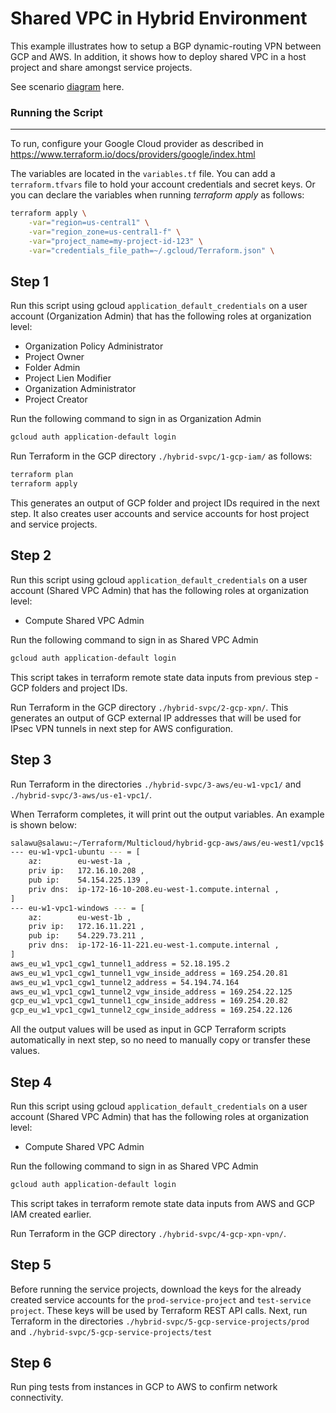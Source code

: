 # Shared VPC in Hybrid Environment

This example illustrates how to setup a BGP dynamic-routing VPN between GCP and AWS. In addition, it shows how to deploy shared VPC in a host project and share amongst service projects.

See scenario [diagram] here.

### Running the Script
---
To run, configure your Google Cloud provider as described in https://www.terraform.io/docs/providers/google/index.html

The variables are located in the `variables.tf` file. You can add a `terraform.tfvars` file to hold your account credentials and secret keys.
Or you can declare the variables when running *terraform apply* as follows:
```sh
terraform apply \
	-var="region=us-central1" \
	-var="region_zone=us-central1-f" \
	-var="project_name=my-project-id-123" \
	-var="credentials_file_path=~/.gcloud/Terraform.json" \
```

## Step 1
Run this script using gcloud `application_default_credentials` on a user account (Organization Admin) that has the following roles at organization level:
- Organization Policy Administrator
- Project Owner
- Folder Admin
- Project Lien Modifier
- Organization Administrator
- Project Creator

Run the following command to sign in as Organization Admin
```sh
gcloud auth application-default login
```

Run Terraform in the GCP directory `./hybrid-svpc/1-gcp-iam/` as follows:
```sh
terraform plan
terraform apply
```
This generates an output of GCP folder and project IDs required in the next step. It also creates user accounts and service accounts for host project and service projects.


## Step 2
Run this script using gcloud `application_default_credentials` on a user account (Shared VPC Admin) that has the following roles at organization level:
- Compute Shared VPC Admin

Run the following command to sign in as Shared VPC Admin
```sh
gcloud auth application-default login
```
This script takes in terraform remote state data inputs from previous step - GCP folders and project IDs.

Run Terraform in the GCP directory `./hybrid-svpc/2-gcp-xpn/`.
This generates an output of GCP external IP addresses that will be used for IPsec VPN tunnels in next step for AWS configuration.

## Step 3
Run Terraform in the directories `./hybrid-svpc/3-aws/eu-w1-vpc1/` and `./hybrid-svpc/3-aws/us-e1-vpc1/`.

When Terraform completes, it will print out the output variables. An example is shown below:
```sh
salawu@salawu:~/Terraform/Multicloud/hybrid-gcp-aws/aws/eu-west1/vpc1$ terraform output
--- eu-w1-vpc1-ubuntu --- = [
    az:        eu-west-1a ,
    priv ip:   172.16.10.208 ,
    pub ip:    54.154.225.139 ,
    priv dns:  ip-172-16-10-208.eu-west-1.compute.internal ,
]
--- eu-w1-vpc1-windows --- = [
    az:        eu-west-1b ,
    priv ip:   172.16.11.221 ,
    pub ip:    54.229.73.211 ,
    priv dns:  ip-172-16-11-221.eu-west-1.compute.internal ,
]
aws_eu_w1_vpc1_cgw1_tunnel1_address = 52.18.195.2
aws_eu_w1_vpc1_cgw1_tunnel1_vgw_inside_address = 169.254.20.81
aws_eu_w1_vpc1_cgw1_tunnel2_address = 54.194.74.164
aws_eu_w1_vpc1_cgw1_tunnel2_vgw_inside_address = 169.254.22.125
gcp_eu_w1_vpc1_cgw1_tunnel1_cgw_inside_address = 169.254.20.82
gcp_eu_w1_vpc1_cgw1_tunnel2_cgw_inside_address = 169.254.22.126
```
All the output values will be used as input in GCP Terraform scripts automatically in next step, so no need to manually copy or transfer these values.

## Step 4
Run this script using gcloud `application_default_credentials` on a user account (Shared VPC Admin) that has the following roles at organization level:
- Compute Shared VPC Admin

Run the following command to sign in as Shared VPC Admin
```sh
gcloud auth application-default login
```
This script takes in terraform remote state data inputs from AWS and GCP IAM created earlier.

Run Terraform in the GCP directory `./hybrid-svpc/4-gcp-xpn-vpn/`.

## Step 5
Before running the service projects, download the keys for the already created service accounts for the `prod-service-project` and `test-service project`. These keys will be used by Terraform REST API calls.
Next, run Terraform in the directories `./hybrid-svpc/5-gcp-service-projects/prod`  and `./hybrid-svpc/5-gcp-service-projects/test`

## Step 6
Run ping tests from instances in GCP to AWS to confirm network connectivity.

[diagram]: <https://storage.googleapis.com/cloud-network-things/multi-cloud/ipsec/shared-vpc-hybrid/hybrid-svpc2.png>
